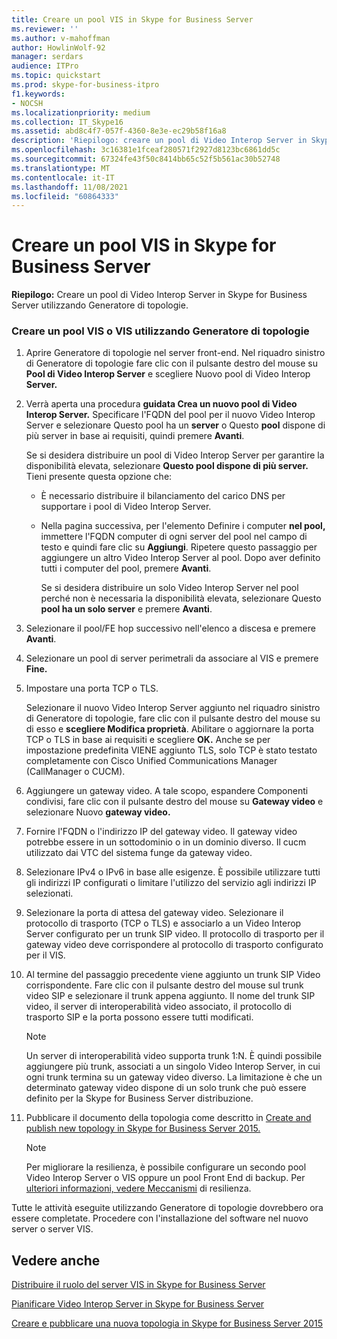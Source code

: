 ```yaml
---
title: Creare un pool VIS in Skype for Business Server
ms.reviewer: ''
ms.author: v-mahoffman
author: HowlinWolf-92
manager: serdars
audience: ITPro
ms.topic: quickstart
ms.prod: skype-for-business-itpro
f1.keywords:
- NOCSH
ms.localizationpriority: medium
ms.collection: IT_Skype16
ms.assetid: abd8c4f7-057f-4360-8e3e-ec29b58f16a8
description: 'Riepilogo: creare un pool di Video Interop Server in Skype for Business Server utilizzando Generatore di topologie.'
ms.openlocfilehash: 3c16381e1fceaf280571f2927d8123bc6861dd5c
ms.sourcegitcommit: 67324fe43f50c8414bb65c52f5b561ac30b52748
ms.translationtype: MT
ms.contentlocale: it-IT
ms.lasthandoff: 11/08/2021
ms.locfileid: "60864333"
---
```

# <a name="create-a-vis-pool-in-skype-for-business-server"></a>Creare un pool VIS in Skype for Business Server
 
**Riepilogo:** Creare un pool di Video Interop Server in Skype for Business Server utilizzando Generatore di topologie.
  
### <a name="create-a-vis-or-vis-pool-using-topology-builder"></a>Creare un pool VIS o VIS utilizzando Generatore di topologie

1. Aprire Generatore di topologie nel server front-end. Nel riquadro sinistro di Generatore di topologie fare clic con il pulsante destro del mouse su **Pool di Video Interop Server** e scegliere Nuovo pool di Video Interop **Server.** 
    
2. Verrà aperta una procedura **guidata Crea un nuovo pool di Video Interop Server.** Specificare l'FQDN del pool per il nuovo Video Interop Server e selezionare Questo pool ha un **server** o Questo **pool** dispone di più server in base ai requisiti, quindi premere **Avanti**.
    
    Se si desidera distribuire un pool di Video Interop Server per garantire la disponibilità elevata, selezionare **Questo pool dispone di più server.** Tieni presente questa opzione che: 
    
    - È necessario distribuire il bilanciamento del carico DNS per supportare i pool di Video Interop Server. 
    
   - Nella pagina successiva, per l'elemento Definire i computer **nel pool,** immettere l'FQDN computer di ogni server del pool nel campo di testo e quindi fare clic su **Aggiungi**.  Ripetere questo passaggio per aggiungere un altro Video Interop Server al pool. Dopo aver definito tutti i computer del pool, premere **Avanti**.
    
     Se si desidera distribuire un solo Video Interop Server nel pool perché non è necessaria la disponibilità elevata, selezionare Questo **pool ha un solo server** e premere **Avanti**.
    
3. Selezionare il pool/FE hop successivo nell'elenco a discesa e premere **Avanti**.
    
4. Selezionare un pool di server perimetrali da associare al VIS e premere **Fine.**
    
5. Impostare una porta TCP o TLS.
    
    Selezionare il nuovo Video Interop Server aggiunto nel riquadro sinistro di Generatore di topologie, fare clic con il pulsante destro del mouse su di esso e **scegliere Modifica proprietà**. Abilitare o aggiornare la porta TCP o TLS in base ai requisiti e scegliere **OK.** Anche se per impostazione predefinita VIENE aggiunto TLS, solo TCP è stato testato completamente con Cisco Unified Communications Manager (CallManager o CUCM).
    
6. Aggiungere un gateway video. A tale scopo, espandere Componenti condivisi, fare clic con il pulsante destro del mouse su **Gateway video** e selezionare Nuovo **gateway video.**
    
7. Fornire l'FQDN o l'indirizzo IP del gateway video. Il gateway video potrebbe essere in un sottodominio o in un dominio diverso. Il cucm utilizzato dai VTC del sistema funge da gateway video.
    
8. Selezionare IPv4 o IPv6 in base alle esigenze. È possibile utilizzare tutti gli indirizzi IP configurati o limitare l'utilizzo del servizio agli indirizzi IP selezionati.
    
9. Selezionare la porta di attesa del gateway video. Selezionare il protocollo di trasporto (TCP o TLS) e associarlo a un Video Interop Server configurato per un trunk SIP video. Il protocollo di trasporto per il gateway video deve corrispondere al protocollo di trasporto configurato per il VIS.
    
10. Al termine del passaggio precedente viene aggiunto un trunk SIP Video corrispondente. Fare clic con il pulsante destro del mouse sul trunk video SIP e selezionare il trunk appena aggiunto. Il nome del trunk SIP video, il server di interoperabilità video associato, il protocollo di trasporto SIP e la porta possono essere tutti modificati. 
    
    > [!NOTE]
    >  Un server di interoperabilità video supporta trunk 1:N. È quindi possibile aggiungere più trunk, associati a un singolo Video Interop Server, in cui ogni trunk termina su un gateway video diverso. La limitazione è che un determinato gateway video dispone di un solo trunk che può essere definito per la Skype for Business Server distribuzione.
  
11. Pubblicare il documento della topologia come descritto in [Create and publish new topology in Skype for Business Server 2015.](../../deploy/install/create-and-publish-new-topology.md)
    
    > [!NOTE]
    > Per migliorare la resilienza, è possibile configurare un secondo pool Video Interop Server o VIS oppure un pool Front End di backup. Per [ulteriori informazioni, vedere Meccanismi](../../plan-your-deployment/video-interop-server.md#resiliency) di resilienza.
  
Tutte le attività eseguite utilizzando Generatore di topologie dovrebbero ora essere completate. Procedere con l'installazione del software nel nuovo server o server VIS.
## <a name="see-also"></a>Vedere anche

[Distribuire il ruolo del server VIS in Skype for Business Server](deploy-the-vis-server-role.md)

[Pianificare Video Interop Server in Skype for Business Server](../../plan-your-deployment/video-interop-server.md)
  
[Creare e pubblicare una nuova topologia in Skype for Business Server 2015](../../deploy/install/create-and-publish-new-topology.md)
